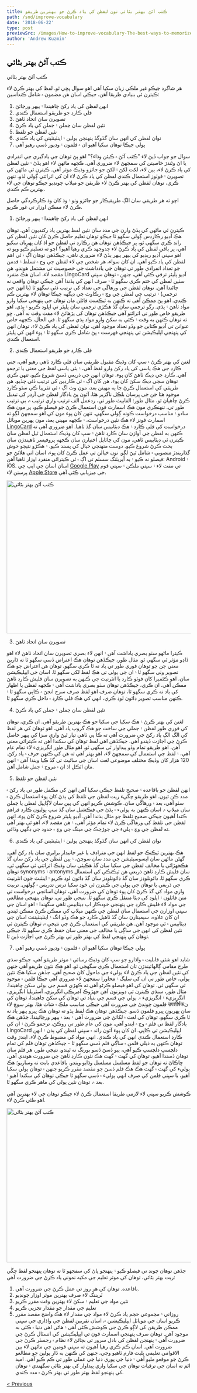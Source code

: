 ```yaml
---
title: ڪتب آڻڻ بهتر بڻائي نون لفظن کي ياد ڪرڻ جو بهترين طريقو
path: /snd/improve-vocabulary
date: '2018-06-22'
type: post
previewSrc: /images/How-to-improve-vocabulary-The-best-ways-to-memorize-new-words.jpg
author: 'Andrew Kuzmin'
---
```

## ڪتب آڻڻ بهتر بڻائي
ڪتب آڻڻ بهتر بڻائي

هر شاگرد جيڪو غير ملڪي زبان سکيا آهي اهو سوال پڇي ٿو. لفظ کي بهتر ڪرڻ لاء ڪيترن ئي بنيادي طريقا آهن، جيڪي اسان هن مضمون ۾ شامل ڪنداسين:
1. انهن لفظن کي ياد رکڻ چاهيندا ۽ ٻيهر ورجائڻ
2. فلي ڪارڊ جو طريقو استعمال ڪندي
3. تصويرن سان اتحاد ٺاھڻ
4. نئين لفظن سان جملن ۽ جملن کي ياد ڪرڻ
5. نئين لفظن جو تلفظ
6. نوان لفظن کي انهن سان گڏوگڏ پنهنجن ٻولين ۽ اينٽينٽينن کي ياد ڪندي
7. ٻولي جيڪا توهان سکيا آهيو ان ۾ فلمون ۽ وڊيوز ڏسي رهيو آهي

سوال جو جواب ڏيڻ لاء "ڪتب آڻڻ ۾ ڪيئن وڌاء؟" اهو پڻ توهان جي يادگيري جي انفرادي يا اڻ وڻندڙ ​​خاصيتن کي سمجهڻ لاء ضروري آهي. ڪجهه ماڻهن لاء اهو ٻڌڻ ۽ نئين لفظن کي ياد ڪرڻ لاء، ٻين لاء، لکت لکڻ ۽ لکڻ جو جائزو وڌيڪ موثر آهي. ڪيترن ئي ماڻهن کي تصويرن ۽ فوٽوز استعمال ڪندي لفظن کي ياد ڪرڻ لاء ان کي اثرائتي ڳولي لڌو. تنهن ڪري، توهان لفظن کي بهتر ڪرڻ لاء طريقن جو ميلاپ چونڊيو جيڪو توهان جي لاء بهترين ڪم ڪندي.

اچو ته هر طريقي سان الڳ طريقيڪار جو جائزو وٺو ۽ وڌ کان وڌ ڪارڪردگي حاصل ڪرڻ لاء ممڪن اوزار تي غور ڪريو.

1. انهن لفظن کي ياد رکڻ چاهيندا ۽ ٻيهر ورجائڻ

ڪيترن ئي ماڻهن کي ٻڌڻ وارن جي مدد سان نئين لفظ بهترين ياد رکنديون آهن.
توهان هڪ آڊيو رڪارڊس ڳولي سگهو ٿا جيڪو توهان تعليم حاصل ڪرڻ کان نئين لفظن کي راند ڪري سگهي ٿو، پر جيڪڏهن توهان هن رڪارڊ تي لفظن جو اڌ کان پهريان سکيو آهي، پر باقي لفظن کي ياد ڪرڻ لاء جدوجهد ڪري رهيا آهيو؟ اچو ته تسليم ڪيو ويو ته اهو سڀني آڊيو ريڊيو کي ٻيهر ٻيهر ٻڌڻ لاء ضروري ناهي، جيڪڏهن توهان اڳ ۾ ئي اهم لفظن کي ياد ڪيو آهي. ان کان سواء، هر شخص جي لاء لفظن جي وچ ۾ تسلط ۽ قدمن جو تعداد انفرادي طور تي توهان جي يادداشت جي خصوصيت تي مشتمل هوندو.
هن مقصد لاء، اسان هڪ منفرد LingoCard آڊيو پليئر ترقي ڪئي آهي، جنهن ۾ توهان سڀني سٺين لفظن کي ختم ڪري سگهو ٿا ۽ صرف انهن کي ٻڌندا آهن جيڪي توهان واقعي نه ڄاڻندا آهن. توهان لفظن جي ورهاڱي جي تعداد کي ترتيب ڏئي سگھو ٿا (يا انهن جي ترجمي) ۽ ترتيب جي لفظن جي وچ ۾ رڪاوٽ جي ڊيگهه جيڪا توهان لاء بهترين ڪم ڪندي.
اهو پڻ ممڪن آهي ته ڪنهن به ٽيڪسٽ فائلن مان توهان جي پنهنجي سکيا وارو مواد ٺاهڻ ۽ ٻڌي. رڳو ترجمي سان گڏ ھڪڙي ترجمي سان پليئر تي اپلوڊ ڪريو ۽ ٻڌي.
اهو طريقو خاص طور تي اثرائتو آهي جيڪڏهن توهان کي پڙهائڻ لاء مفت وقت نه آهي، ڇو ته توهان ڪنهن به وقت ۽ ڪٿي به سکڻ وارو مواد ٻڌي سگهو ٿا.
في الحال، ڪجهه خاص عنوانن تي آڊيو ڪتابن جو وڏو تعداد موجود آهن. نوان لفظن کي ياد ڪرڻ لاء، توهان انهن کي پنهنجي اپليڪيشن تي پنهنجي فهرست ۾ پڻ شامل ڪري سگهو ٿا ۽ پوء انهن کي پليئر استعمال ڪندي.

2. فلي ڪارڊ جو طريقو استعمال ڪندي

لغتن کي بهتر ڪرڻ ۾ سڀ کان وڌيڪ مقبول طريقي سان فلي ڪارڊ ٺاهي رهيو آهي، جتي ڪارڊ جي هڪ پاسي کي ياد رکڻ وارو لفظ آهي، ۽ ٻئي پاسي لفظ جي معني يا ترجمو آهي.
ڪارڊ جي ڊيڪ ٺاهڻ کان پوء، توهان انهن جي ذريعي ڏسڻ شروع ڪيو، تنهن ڪري توهان سڄي ڊيڪ سکڻ کان پوء، هن کان اڳ ۾ ئي ڪارڊين کي ترتيب ڏئي ڇڏيو.
هن طريقي کي استعمال ڪرڻ جا ٻه مهينن بعد، مون وٽ اڳ ۾ ئي تقريبا ڪي سئو ڪارڊ موجود هئا جن جي ڀرسان بلڪل ناگزير هئا.
آئون پڻ يادگار لفظن جي آرڊر کي تبديل ڪرڻ چاهيان ٿو، مثال طور: الفابيٽ طور تي، ردعمل الف ترتيب واري ترتيب ۾، بي ترتيب طور تي.
تنهنڪري مون هڪ اسمارٽ فون استعمال ڪرڻ جو فيصلو ڪيو، پر مون هڪ سادو ۽ مناسب درخواست ڪونه ڳولي سگهي. تنهن کان پوء مون کي اهو سمجهڻ لڳو ته اسمارٽ فونز لاء هڪ نئين درخواست، ۽ ڪجهه مهينن بعد، مون پهرين موبائل <a href="https://snd.lingocard.com/#free-mobile-app" target="_blank" rel="noopener">LingoCard</a> درخواست کي فلي ڪارڊ ۽ هڪ ڊيٽابيس سان گڏ ٺاهيا. اهو ضروري آهي ته ڪنهن به لفظن جي آوازن سان ڪارڊ ٺاهڻ ۽ سڀ کان وڌيڪ استعمال ٿيل لفظن سان ڪيترن ئي ڊيٽابيس ٺاهي. مون کي ڄاڻايل اختيارن سان ڪجهه پروفيسر ٺاهيندڙن سان بحث ڪرڻ شروع ڪيو. دوست منھنجي خيال کي پسند ڪيو، ۽ ھڪڙو نتيجو خوش گذاريندڙ منصوبي ۾ شامل ٿيڻ لڳو. نون خيالن تي عمل ڪرڻ کان پوء، اسان اتي هلائڻ جو فيصلو نه ڪيو ۽ ٻه آپريٽنگ سسٽم تي اڳ ۾ ئي ڪيترائي منفرد اوزار ٺاهيا آهن: Android ۽ iOS. اسان اسان جي ايپ جي <a href="https://play.google.com/store/apps/details?id=com.lingocard.lingocard" target="_blank" rel="noopener">Google Play</a> تي مفت لاء ۽ سڀني ملڪن ۽ سڀني قوم پرستن لاء <a href="https://itunes.apple.com/us/app/lingocard/id1217076835?mt=8" target="_blank" rel="noopener">Apple Store</a> جي ميزباني ڪئي آهي.

<img class="aligncenter wp-image-7043" src="../images/2018/05/flash-card-Just-develop.png" alt="ڪتب آڻڻ بهتر بڻائي" width="625" height="417" />

3. تصويرن سان اتحاد ٺاھڻ

ڪيترا ماڻهو سٺو بصري ياداشت آهن ۽ انهن لاء بصري تصويرن سان اتحاد ٺاهڻ لاء اهو ڏاڍو مؤثر ٿي سگهي ٿو. مثال طور، جيڪڏهن توهان هڪ اعتراض ڏسي سگهو ٿا ته ڌارين معني جن جو توهان فوري طور تي ياد نه ٿا ڪري سگهو، توهان هن اعتراض جو هڪ تصوير وٺي سگهو ٿا ۽ ان جي ٻولي تي هڪ لفظ لکي سگهو ٿا.
اسان جي ايپليڪيشن سان، اهو ڪئميرا کان فوٽو ڪارڊ يا انٽرنيٽ جي ڪنهن به تصويرن سان فليش ڪارڊ ٺاهڻ ممڪن آهي.
ان ڪري، جيڪڏهن توهان سٺو بصري ياداشت آهي ۽ ڪجهه لفظن يا اظهار کي ياد نه ڪري سگهو ٿا، توهان صرف اهو لفظ صرف سرچ انجڻ ۾ ڪاپي سگهو ٿا ۽ ڪنهن مناسب تصوير ڊائون لوڊ ڪري، انهي کي هڪ فلي ڪارڊ ۾ داخل ڪري سگهو ٿا.

4. نئين لفظن سان جملن ۽ جملن کي ياد ڪرڻ

لغتن کي بهتر ڪرڻ ۽ هڪ سکيا جي سکيا جو هڪ بهترين طريقو آهي. ان ڪري، توهان کي فوري طور لفظن ۽ جملي جي ساخت جو هڪ گروپ ياد آهي. اهو توهان کي هر لفظ کي الڳ الڳ ياد رکڻ جي ضرورت آهي ته ڪا ٻي ٺاهي تيار ٿيڻ واري سزا کي ٻيهر حاصل ڪرڻ جي اجازت ڏيندو آهي.
جيڪڏهن اهي لفظ توهان کي سکندا آهن ته ڪيترائي معنى آهن، اهو طريقو تمام وڏو پيداوار ٿي سگهي ٿو. اهو مثال طور انگريزيء لاء تمام عام آهي، ۽ لفظ جي استعمال کي سمجهڻ لاء، اهو بهتر آهي ته هن کي ڪنهن حرف ۾ ياد رکڻ.
120 هزار کان وڌيڪ مختلف موضوعي لغت اسان جي سائيٽ تي گڏ ڪيا ويندا آهن ۽ انهن مان اٽڪل اڌ ان ۾ مروج ۽ جمل شامل آهن.

5. نئين لفظن جو تلفظ

انهن لفظن جو باقاعده ۽ صحيح تلفظ جيڪي سکيا آهن انهن کي مڪمل طور تي ياد رکڻ ۾ مدد ڪن ٿيون.
اهو طريقو چڱيء ريت لفظن جي تلفظ کي ٻڌڻ کان پوء استعمال ڪرڻ ۾ سٺو آهي، بعد ۾ ورهاڱي سان.
ڪوشش ڪريو انھن کي ٻين سان لاڳاپيل لفظن يا جملن سان ميلاپ ۾.
اسان ڪنهن به ٻوليء ۾ ٻڌڻ جي فنڪشنل سان گڏ سڀ ٻوليون ڪارڊ فراهم ڪندا آهيون جيڪي صحيح تلفظ جو مثال ٻڌندا آهن.
آڊيو پليئر شروع ڪرڻ کان پوء، انهن لفظن جي تلفظ کي ورهاڱي ڪرڻ لاء تمام مؤثر آهي، ۽ هن مقصد لاء، اهو ئي بهتر آهي ته لفظن جي وچ ۾ پليء جي جوڙجڪ جي مينگ جي وچ ۾ حدود جي ڊگهي وڌائي.

6. نوان لفظن کي انهن سان گڏوگڏ پنهنجن ٻولين ۽ اينٽينٽينن کي ياد ڪندي

هڪ بهترين ٽيڪنڪ جو لفظ انهن جي مترادف يا غير جانبدار برابري سان ياد رکڻ آهي.
گهڻن ماڻهن سان ايسوسيئيشن جي مدد سان سوچڻ، ۽ ٻين لفظن جي ياد رکڻ سان گڏ هڪجهڙائي يا مخالف لفظن جي سکيا سان گڏ هڪٻئي سان وڌيڪ اثرائتي ٿي سگهي ٿي.
توهان synonyms ۽ antonyms سان فليش ڪارڊ ٺاهڻ ذريعي هن ٽيڪنڪي کي استعمال ڪري سگهو ٿا.
ڊائونلوڊز سان گڏ ڊائونلوڊز سان گڏ ڊائون لوڊ ڪريو ۽ اينٽنٽ جون انٽرنيٽ جي ذريعي يا توهان جي ٻولي جي ڪيترن ئي خود سکيا درس تدريس ۾ ڳولهي. تربيت واري مواد کي گڏ ڪرڻ کان پوء توهان کي ضرورت آهي، توهان اسانجي درخواست تي متن فائلون ۽ اپلوڊ کي ڊيٽا منتقل ڪري سگهو ٿا. نتيجي طور تي، توهان پنهنجي مطالعي جي مواد لاء فليش ڪارڊ جي پنهنجي خودڪار اپ ڊيٽابيس ٺاهي سگهندا ۽ اهو اسان جي سڀني اوزارن جي استعمال سان لفظن جي ڪنهن ميلاپ کي ممڪن ڪرڻ ممڪن ٿيندو.
ان کان علاوه، سيمينارن سان گڏ ٺاهيل ڪارڊ جو هڪ وڏو انگ ۽ اينٽينٽيننٽ اسان جي ڊيٽابيس ۾ ئي موجود آهن.
هن طريقي کي استعمال ڪرڻ جي نتيجي ۾، توهان ڪيترن ئي نئين لفظن کي انهن جي ساڳي يا مخالف جي معني سان حفظ ڪري سگهو ٿا، جيڪي توهان کي پنهنجي لفظ کي بهتر طور تي بهتر ڪرڻ جي اجازت ڏين ٿا.

7. ٻولي جيڪا توهان سکيا آهيو ان ۾ فلمون ۽ وڊيوز ڏسي رهيو آهي

شايد اهو شئي قابليت ۾ واڌارو جو سڀ کان وڌيڪ رسائي ۽ موثر طريقو آهي، جيڪو سڌي طرح مقامي ڳالهائيندڙن تان استعمال ڪري سگهجي ٿو.
اهو هڪ نئون طريقو آهي جنهن کي نئين لفظن جي ياد ڪرڻ لاء ٻوليء جي ماحول کان صحيح آهي. جڏهن سکيا هڪ نئين ٻولي، خاص طور تي ان کي سليگ ۽ محاورا سمجهڻ لاء ضروري آهي جيڪا فلمن ۾ موجود ٿي سگهي ٿي.
توهان کي اهو فيصلو ڪرڻو آهي ته ڪهڙي قسم جي ٻولي سکڻ چاهيندا. مثال طور، سنڌي ڪيترن ئي ڊويزنون آھن جهڙوڪ آمريڪي انگريزي، آسٽريليا انگريزي، انگريزيء ۽ انگريزيء ۾. ٻولي جي قسم جي بنياد تي توهان کي سکڻ چاهيندا، توهان کي فلمون چونڊڻ جي ضرورت آهي جيڪي مناسب ملڪ ۾ شاٽ هئا.
بهتر سوچ لاء उपशीर्षकن سان پهريون ڀيرو فلمون ڏسو. جيڪڏهن توهان هڪ لفظ ٻڌو ته توهان هڪ ڀيرو ٻيهر ياد نه ٿا ڪري سگهو، توهان کي لغت ۾ لکائڻ جي ضرورت آهي ۽ بعد ۾ ٻيهر ورجائيندا.
جڏهن هڪ يادگار لفظ تي فلم ۾ وچ ۾ ايندو آهي، مون کي عام طور تي روڪڻ، ترجمو ڪرڻ ۽ ان کي LingoCard ايپليڪيشن تي ڪاپي. ان کان پوء آئون راند ۾ سڀني لفظن کي ٻڌن ۽ انهن ڪارڊ استعمال ڪندي انهن کي ياد ڪندي.
انهي مواد کي مضبوط ڪرڻ لاء، ايندڙ وقت توهان ڪنهن به ذيلي فلمن ۾ ساڳي فلم ڏسي سگهو ٿا - جيڪڏهن توهان فلم کي تمام دلچسپ دلچسپ ڪيو آهي، ٻيو ڏسڻ ڏسو بورنگ نه ٿيندو.
نتيجي طور، هر فلم سان توهان ڏسندا آهيو، توهان کي گهٽ ۽ گهٽ هڪ نئون ڪارڊ ٺاهڻ جي ضرورت هوندي آهي، ڇاڪاڻ ته توهان جو لفظ مسلسل مسلسل وڌايو ويندو.
باقاعدي بابت نه وساريو؛ هڪ ٻوليء کي گهٽ ۾ گهٽ هڪ هڪ فلم ڏسڻ جو مقصد مقرر ڪريو جنهن ۾ توهان ٻولي سکيا آهيو، يا سڀني فلمن کي صرف انهي ٻوليء ۾ ڏسي سگهو ٿا جيڪي توهان کي سکندا آهيو ۽ بعد ۾، توهان نئين ٻولي کي ماهر ڪري سگهو ٿا.

ڪوشش ڪريو سڀني لاء لازمي طريقا استعمال ڪرڻ لاء جيڪو توهان جي لاء بهترين آهي اهو طئي ڪرڻ لاء.

<img class="aligncenter wp-image-7582" src="../images/2018/05/learn-foreign-language.jpg" alt="ڪتب آڻڻ بهتر بڻائي" width="720" height="421" />

جڏهن توهان چونڊ تي فيصلو ڪيو ۽ پنهنجو پاڻ کي سمجھو ٿا ته توهان پنهنجو لفظ چڱي ريت بهتر بڻائي، توهان کي موثر تعليم جي مکيه نموني ياد ڪرڻ جي ضرورت آهي:
1. باقاعده. توهان کي هر روز تي عمل ڪرڻ جي ضرورت آهي.
2. ٽريننگ لاء صرف بهترين موثر اوزار چونڊيو
3. نئين مواد جي تعليم ۽ سکڻ لاء بهترين وقت مقرر ڪريو
4. تعليم جي مقدار جو مقدار تجزيي ڪريو
5. روزاني ۽ مجموعي حجم ياد ڪرڻ لاء مواد جي مقدار لاء هڪ واضح مقصد مقرر ڪريو
اسان جي موبائل ايپليڪيشنن ۾، اسان تقريبن لفظن جي واڌاري جي سڀني ممڪن طريقن کي لاڳو ڪرڻ جي ڪوشش ڪئي آهي ۽ هاڻي اهي دنيا ۾ ڪٿي به موجود آهن. توهان صرف پنهنجي اسمارٽ فون تي ايپليڪيشن کي انسٽال ڪرڻ جي ضرورت آهي ۽ پنهنجن لفظن کي بادل سرور تي بچائڻ لاء نظام ۾ رجسٽر ڪرڻ جي ضرورت آهي.
اسان ڪم ڪري رهيا آهيون ته سڀني قومين جي ماڻهن لاء بين الاقوامي تعليمي پليٽ فارم ٺاهيو وڃي، جنهن کي ڪنهن به ڌار ٻولين جو مطالعو ڪرڻ جو موقعو مليو آهي ۽ دنيا جي پوري دنيا جي عملي طور تي ڪم ڪيو آهي. اميد اٿم ته اسان جي ترقيات توهان جي سکيا واري پيداوار کي بهتر بڻائي سگهندي ۽ توهان کي پنهنجو لفظ بهتر طور تي بهتر ڪرڻ ۾ مدد ڪندي.

<a href="/snd/language-cards">< Previous</a>
